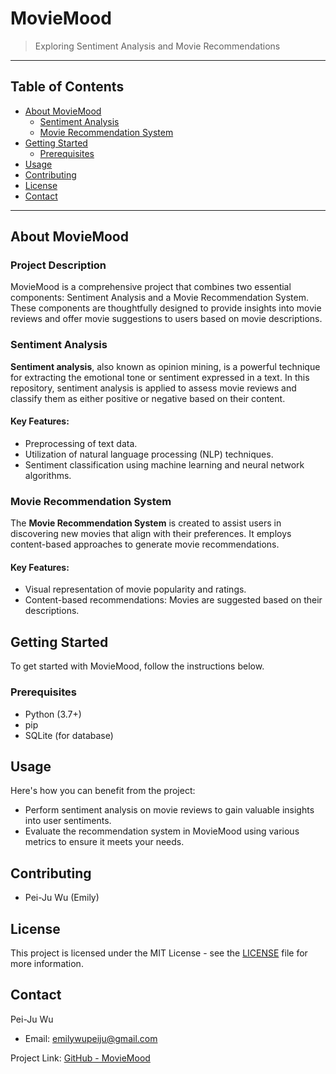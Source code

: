 # MovieMood

> Exploring Sentiment Analysis and Movie Recommendations

---

## Table of Contents

- [About MovieMood](#about-moviemood)
  - [Sentiment Analysis](#sentiment-analysis)
  - [Movie Recommendation System](#movie-recommendation-system)
- [Getting Started](#getting-started)
  - [Prerequisites](#prerequisites)
- [Usage](#usage)
- [Contributing](#contributing)
- [License](#license)
- [Contact](#contact)

---

## About MovieMood

### Project Description

MovieMood is a comprehensive project that combines two essential components: Sentiment Analysis and a Movie Recommendation System. These components are thoughtfully designed to provide insights into movie reviews and offer movie suggestions to users based on movie descriptions.

### Sentiment Analysis

**Sentiment analysis**, also known as opinion mining, is a powerful technique for extracting the emotional tone or sentiment expressed in a text. In this repository, sentiment analysis is applied to assess movie reviews and classify them as either positive or negative based on their content.

#### Key Features:

- Preprocessing of text data.
- Utilization of natural language processing (NLP) techniques.
- Sentiment classification using machine learning and neural network algorithms.

### Movie Recommendation System

The **Movie Recommendation System** is created to assist users in discovering new movies that align with their preferences. It employs content-based approaches to generate movie recommendations.

#### Key Features:

- Visual representation of movie popularity and ratings.
- Content-based recommendations: Movies are suggested based on their descriptions.

## Getting Started

To get started with MovieMood, follow the instructions below.

### Prerequisites

- Python (3.7+)
- pip
- SQLite (for database)

## Usage

Here's how you can benefit from the project:

- Perform sentiment analysis on movie reviews to gain valuable insights into user sentiments.
- Evaluate the recommendation system in MovieMood using various metrics to ensure it meets your needs.

## Contributing

- Pei-Ju Wu (Emily)

## License

This project is licensed under the MIT License - see the [LICENSE](LICENSE) file for more information.

## Contact

Pei-Ju Wu

- Email: emilywupeiju@gmail.com

Project Link: [GitHub - MovieMood](https://github.com/emiwuwu/MovieMood)
